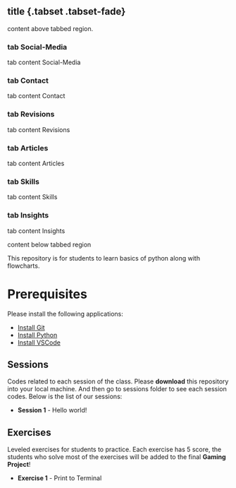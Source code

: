 ## title {.tabset .tabset-fade}

content above tabbed region.

### tab Social-Media

tab content Social-Media

### tab Contact

tab content Contact

### tab Revisions

tab content Revisions

### tab Articles

tab content Articles

### tab Skills

tab content Skills

### tab Insights

tab content Insights

content below tabbed region

This repository is for students to learn basics of python along with flowcharts.

# Prerequisites

Please install the following applications:

- [Install Git](https://git-scm.com/downloads)
- [Install Python](https://www.python.org/downloads/release/python-3130/)
- [Install VSCode](https://code.visualstudio.com/)

## Sessions

Codes related to each session of the class.
Please **download** this repository into your local machine.
And then go to sessions folder to see each session codes.
Below is the list of our sessions:

- **Session 1** - Hello world!

## Exercises

Leveled exercises for students to practice. Each exercise has 5 score, the students who solve most of the exercises will be added to the final **Gaming Project**!

- **Exercise 1** - Print to Terminal

